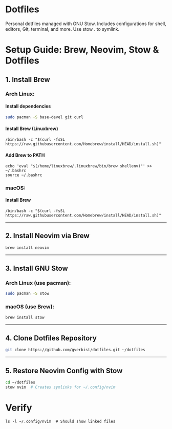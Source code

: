 # Dotfiles

Personal dotfiles managed with GNU Stow. Includes configurations for shell, editors, Git, terminal, and more. Use stow . to symlink.

# Setup Guide: Brew, Neovim, Stow & Dotfiles

## 1. Install Brew

### Arch Linux:

#### Install dependencies

```bash
sudo pacman -S base-devel git curl
```

#### Install Brew (Linuxbrew)

```
/bin/bash -c "$(curl -fsSL https://raw.githubusercontent.com/Homebrew/install/HEAD/install.sh)"
```

#### Add Brew to PATH

```
echo 'eval "$(/home/linuxbrew/.linuxbrew/bin/brew shellenv)"' >> ~/.bashrc
source ~/.bashrc
```

### macOS:

#### Install Brew

```
/bin/bash -c "$(curl -fsSL https://raw.githubusercontent.com/Homebrew/install/HEAD/install.sh)"
```

---

## 2. Install Neovim via Brew

```bash
brew install neovim
```

---

## 3. Install GNU Stow

### Arch Linux (use pacman):

```bash
sudo pacman -S stow
```

### macOS (use Brew):

```bash
brew install stow
```

---

## 4. Clone Dotfiles Repository

```bash
git clone https://github.com/gverbist/dotfiles.git ~/dotfiles
```

---

## 5. Restore Neovim Config with Stow

```bash
cd ~/dotfiles
stow nvim  # Creates symlinks for ~/.config/nvim
```

# Verify

```
ls -l ~/.config/nvim  # Should show linked files
```
